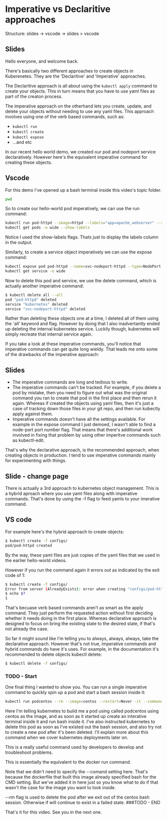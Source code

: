 # Imperative vs Declaritive approaches

Structure: slides -> vscode -> slides > vscode

## Slides

Hello everyone, and welcome back. 


There's basically two different approaches to create objects in Kuberenetes. They are the 'Declaritive' and 'Imperative' approaches.


The Declaritive approach is all about using the `kubectl apply` command to create your objects. This in turn means that you have to use yaml files as part of the creaton process. 

The imperative approach on the otherhand lets you create, update, and delete your objects without needing to use any yaml files. This approach involves using one of the verb based commands, such as:

- `kubectl run`
- `kubectl create`
- `kubectl expose`
- ...and etc


In our recent hello world demo, we created our pod and nodeport service declaratively. However here's the equivalent imperative command for creating these objects.

## Vscode

For this demo I've opened up a bash terminal inside this video's topic folder. 

```bash
pwd
```

So to create our hello-world pod imperatively, we can use the run command:

```bash
kubectl run pod-httpd --image=httpd --labels="app=apache_webserver" --restart=Never
kubectl get pods -o wide --show-labels
```

Notice I used the show-labels flags. Thats just to display the labels column in the output.

Similarly, to create a service object imperatively we can use the expose command:

```bash
kubectl expose pod pod-httpd --name=svc-nodeport-httpd --type=NodePort --target-port=80 --port=3050 --selector="app=apache_webserver"
kubectl get service -o wide
```

Now to delete this pod and service, we use the delete command, which is actually another imperative command:

```bash
$ kubectl delete all --all
pod "pod-httpd" deleted
service "kubernetes" deleted
service "svc-nodeport-httpd" deleted
```

Rather than deleting these objects one at a time, I deleted all of them using the 'all' keyword and flag. However by doing that I also inadvertantly ended up deleting the internal kubernetes service. Luckily though, kubernetes will simply recreate that internal service again. 



If you take a look at these imperative commands, you'll notice that imperative commands can get quite long wieldy. That leads me onto some of the drawbacks of the imperative approach:

## Slides

- The imperative commands are long and tedious to write. 
- The imperative commands can't be tracked. For example, if you delete a pod by mistake, then you need to figure out what was the original command you ran to create that pod in the first place and then rerun it again.  Whereas if created the objects using yaml files, then it's just a case of tracking down those files in your git repo, and then run kubectly apply against them.
- Imperative commands doesn't have all the settings available. For example in the expose command I just demoed, I wasn't able to find a node-port port number flag. That means that there's additional work involved in fixing that problem by using other imperitve commands such as kubectl-edit.


That's why the declarative approach, is the recommended approach, when creating objects in production. I tend to use imperative commands mainly for experimenting with things. 


## Slide - change page

There is actually a 3rd approach to kubernetes object management. This is a hybrid aproach where you use yaml files along with imperative commands. That's done by using the -f flag to feed yamls to your imerative command. 

## VS code
For example here's the hybrid approach to create objects:


```bash
$ kubectl create -f configs/
pod/pod-httpd created
```

By the way, these yaml files are just copies of the yaml files that we used in the earlier hello-world videos. 

However if you run the command again it errors out as indicated by the exit code of 1:

```bash
$ kubectl create -f configs/
Error from server (AlreadyExists): error when creating "configs/pod-httpd.yml": pods "pod-httpd" already exists
$ echo $?
1
```

That's becuase verb based commands aren't as smart as the apply command. They just perform the requested action without first deciding whether it needs doing in the first place. Whereas declarative approach is designed to focus on bring the existing state to the desired state, if that's not already the case. 

So far it might sound like I'm telling you to always, always, always, take the declarative approach. However that's not true, imperative commands and hybrid commands do have it's uses. For example, in the documentation it's recommended to delete objects kubectl delete: 

```bash
$ kubectl delete -f configs/
```

### TODO - Start

One final thing I wanted to show you. You can run a single imperative command to quickly spin up a pod and start a bash session inside it:

```bash
kubectl run podcentos --rm --image=centos --restart=Never -it --command -- /bin/bash
```

Here I'm telling kubernetes to build me a pod using called podcentos using centos as the image, and as soon as it started up create an interative terminal inside it and run bash inside it. I've also instructed kubernetes to delete this pod as soon as I've existed out the bash session, and also try not to create a new pod after it's been deleted. I'll explain more about this command when we cover kubernetes deployments later on.   


This is a really useful command used by developers to develop and troubleshoot problems. 

This is essentially the equivalent to the docker run command. 


Note that we didn't need to specify the --comand setting here. That's because the dockerfile that built this image already specified bash for the CMD setting. But we've added it in here just so you know what to do if that wasn't the case for the image you want to look inside. 

--rm flag is used to delete the pod after we exit out of the centos bash session. Otherwise if will continue to exist in a failed state. 
###TODO - END


That's it for this video. See you in the next one. 